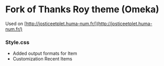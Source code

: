 # Fork of Thanks Roy theme (Omeka)

Used on [http://josticeetplet.huma-num.fr/](http://josticeetplet.huma-num.fr/)

### Style.css
- Added output formats for Item
- Customization Recent Items 
